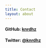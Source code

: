 ```yaml
---
title: Contact
layout: about
---
```


#### GitHub: [knrdhz](https://github.com/knrdhz)
#### Twitter: [@knrdhz](https://twitter.com/knrdhz)
